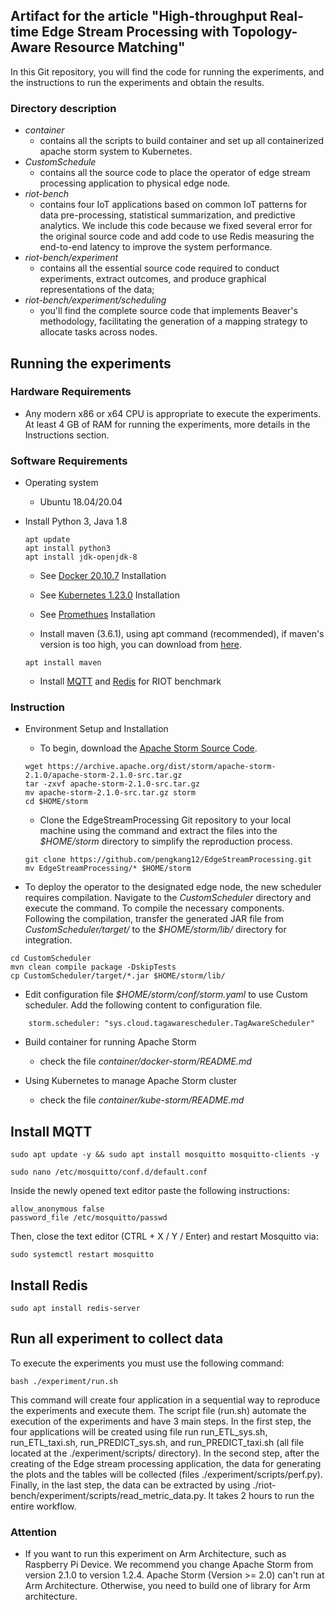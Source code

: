 ## Artifact for the article "High-throughput Real-time Edge Stream Processing with Topology-Aware Resource Matching" 

In this Git repository, you will find the code for running the experiments, and the instructions to run the experiments and obtain the results.

### Directory description

* _container_ 
    * contains all the scripts to build container and set up all containerized apache storm system to Kubernetes. 
* _CustomSchedule_
    * contains all the source code to place the operator of edge stream processing application to physical edge node.
* _riot-bench_
    * contains four IoT applications based on common IoT patterns for data pre-processing, statistical summarization, and predictive analytics. We include this code because we fixed several error for the original source code and add code to use Redis measuring the end-to-end latency to improve the system performance. 
* _riot-bench/experiment_
    * contains all the essential source code required to conduct experiments, extract outcomes, and produce graphical representations of the data;
* _riot-bench/experiment/scheduling_
    * you'll find the complete source code that implements Beaver's methodology, facilitating the generation of a mapping strategy to allocate tasks across nodes.


## Running the experiments

### Hardware Requirements
* Any modern x86 or x64 CPU is appropriate to execute the experiments.
At least 4 GB of RAM for running the experiments, more details in the Instructions section.

### Software Requirements
* Operating system
    * Ubuntu 18.04/20.04
* Install Python 3, Java 1.8
    ```
    apt update
    apt install python3
    apt install jdk-openjdk-8
    ```

    * See [Docker 20.10.7](https://docs.docker.com/engine/install/ubuntu/) Installation

    * See [Kubernetes 1.23.0](https://kubernetes.io/docs/tasks/tools/install-kubectl-linux/) Installation

    * See [Promethues](https://github.com/prometheus-operator/kube-prometheus) Installation

    * Install maven (3.6.1), using apt command (recommended), if maven's version is too high, you can download from [here](https://dlcdn.apache.org/maven/maven-3/3.9.6/binaries/apache-maven-3.9.6-bin.tar.gz). 

    ```
    apt install maven
    ```
    * Install [MQTT](https://mosquitto.org/download/) and [Redis](https://redis.io/docs/install/install-redis/) for RIOT benchmark

### Instruction
* Environment Setup and Installation
    * To begin, download the [Apache Storm Source Code](https://archive.apache.org/dist/storm/apache-storm-2.1.0/). 
    ```
    wget https://archive.apache.org/dist/storm/apache-storm-2.1.0/apache-storm-2.1.0-src.tar.gz
    tar -zxvf apache-storm-2.1.0-src.tar.gz
    mv apache-storm-2.1.0-src.tar.gz storm
    cd $HOME/storm
    ```

    * Clone the EdgeStreamProcessing Git repository to your local machine using the command and extract the files into the _$HOME/storm_ directory to simplify the reproduction process. 
    
    ```
    git clone https://github.com/pengkang12/EdgeStreamProcessing.git
    mv EdgeStreamProcessing/* $HOME/storm
    ```

* To deploy the operator to the designated edge node, the new scheduler requires compilation. Navigate to the _CustomScheduler_ directory and execute the command. To compile the necessary components. Following the compilation, transfer the generated JAR file from _CustomScheduler/target/_ to the  _$HOME/storm/lib/_ directory for integration. 

```
cd CustomScheduler
mvn clean compile package -DskipTests
cp CustomScheduler/target/*.jar $HOME/storm/lib/
```

* Edit configuration file _$HOME/storm/conf/storm.yaml_ to use Custom scheduler. Add the following content to configuration file.

```
    storm.scheduler: "sys.cloud.tagawarescheduler.TagAwareScheduler"
```

* Build container for running Apache Storm
    * check the file _container/docker-storm/README.md_

* Using Kubernetes to manage Apache Storm cluster
    * check the file _container/kube-storm/README.md_

## Install MQTT 
```
sudo apt update -y && sudo apt install mosquitto mosquitto-clients -y

sudo nano /etc/mosquitto/conf.d/default.conf
```
Inside the newly opened text editor paste the following instructions:
```
allow_anonymous false
password_file /etc/mosquitto/passwd
```

Then, close the text editor (CTRL + X / Y / Enter) and restart Mosquitto via:

```
sudo systemctl restart mosquitto
```

## Install Redis

```
sudo apt install redis-server
```

## Run all experiment to collect data

To execute the experiments you must use the following command: 

```
bash ./experiment/run.sh 
```

This command will create four application in a sequential way to reproduce the experiments and execute them. The script file (run.sh) automate the execution of the experiments and have 3 main steps. In the first step, the four applications will be created using file run run\_ETL\_sys.sh, run\_ETL\_taxi.sh, run\_PREDICT\_sys.sh, and run\_PREDICT\_taxi.sh (all file located at the ./experiment/scripts/ directory). In the second step, after the creating of the Edge stream processing application, the data for generating the plots and the tables will be collected (files ./experiment/scripts/perf.py). Finally, in the last step, the data can be extracted by using ./riot-bench/experiment/scripts/read\_metric\_data.py. It takes 2 hours to run the entire workflow.

### Attention
* If you want to run this experiment on Arm Architecture, such as Raspberry Pi Device. We recommend you change Apache Storm from version 2.1.0 to version 1.2.4. Apache Storm (Version >= 2.0) can't run at Arm Architecture. Otherwise, you need to build one of library for Arm architecture. 
